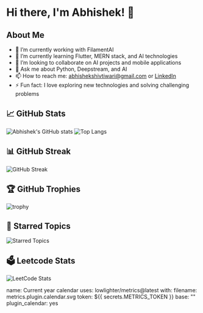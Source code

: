 # Hi there, I'm Abhishek! 👋

## About Me

- 🔭 I’m currently working with FilamentAI
- 🌱 I’m currently learning Flutter, MERN stack, and AI technologies
- 👯 I’m looking to collaborate on AI projects and mobile applications
- 💬 Ask me about Python, Deepstream, and AI
- 📫 How to reach me: [abhishekshivtiwari@gmail.com](mailto:abhishekshivtiwari@gmail.com) or [LinkedIn](https://www.linkedin.com/in/abhishek-tiwari-6172a6223/)
- ⚡ Fun fact: I love exploring new technologies and solving challenging problems


## 📈 GitHub Stats

![Abhishek's GitHub stats](https://github-readme-stats.vercel.app/api?username=Abhi-shekes&show_icons=true&theme=radical)
![Top Langs](https://github-readme-stats.vercel.app/api/top-langs/?username=Abhi-shekes&layout=compact&theme=radical)

## 📊 GitHub Streak

![GitHub Streak](https://github-readme-streak-stats.herokuapp.com/?user=Abhi-shekes&theme=radical)

## 🏆 GitHub Trophies

![trophy](https://github-profile-trophy.vercel.app/?username=Abhi-shekes&theme=radical)


## 📌 Starred Topics

![Starred Topics](https://github-readme-stats.vercel.app/api?username=Abhi-shekes&show_icons=true&theme=radical)


## 🗳️ Leetcode Stats

![LeetCode Stats](https://leetcard.jacoblin.cool/abhistiwari?theme=unicorn&font=Baloo%20Bhaina%202&ext=activity)



name: Current year calendar
uses: lowlighter/metrics@latest
with:
  filename: metrics.plugin.calendar.svg
  token: ${{ secrets.METRICS_TOKEN }}
  base: ""
  plugin_calendar: yes
